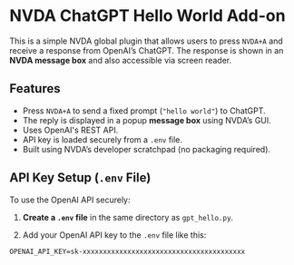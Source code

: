 # NVDA ChatGPT Hello World Add-on

This is a simple NVDA global plugin that allows users to press `NVDA+A` and receive a response from OpenAI’s ChatGPT. The response is shown in an **NVDA message box** and also accessible via screen reader.

## Features

- Press `NVDA+A` to send a fixed prompt (`"hello world"`) to ChatGPT.
- The reply is displayed in a popup **message box** using NVDA’s GUI.
- Uses OpenAI's REST API.
- API key is loaded securely from a `.env` file.
- Built using NVDA’s developer scratchpad (no packaging required).

## API Key Setup (`.env` File)

To use the OpenAI API securely:

1. **Create a `.env` file** in the same directory as `gpt_hello.py`.

2. Add your OpenAI API key to the `.env` file like this:

```env
OPENAI_API_KEY=sk-xxxxxxxxxxxxxxxxxxxxxxxxxxxxxxxxxxxxxxxx